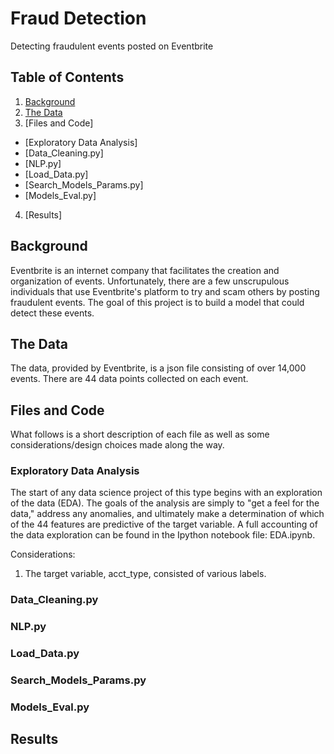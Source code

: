 # Fraud Detection
Detecting fraudulent events posted on Eventbrite
## Table of Contents
1. [Background](#background)
2. [The Data](#the-data)
3. [Files and Code]
  * [Exploratory Data Analysis]
  * [Data_Cleaning.py]
  * [NLP.py]
  * [Load_Data.py]
  * [Search_Models_Params.py]
  * [Models_Eval.py]
4. [Results]

## Background 
Eventbrite is an internet company that facilitates the creation and organization of events.  Unfortunately, there are a few unscrupulous individuals that use Eventbrite's platform to try and scam others by posting fraudulent events.  The goal of this project is to build a model that could detect these events.

## The Data
The data, provided by Eventbrite, is a json file consisting of over 14,000 events.  There are 44 data points collected on each event. 

## Files and Code
What follows is a short description of each file as well as some considerations/design choices made along the way.

### Exploratory Data Analysis
The start of any data science project of this type begins with an exploration of the data (EDA).  The goals of the analysis are simply to "get a feel for the data," address any anomalies, and ultimately make a determination of which of the 44 features are predictive of the target variable.  A full accounting of the data exploration can be found in the Ipython notebook file: EDA.ipynb.

Considerations:
1. The target variable, acct_type, consisted of various labels.  

### Data_Cleaning.py
### NLP.py
### Load_Data.py
### Search_Models_Params.py
### Models_Eval.py

## Results
